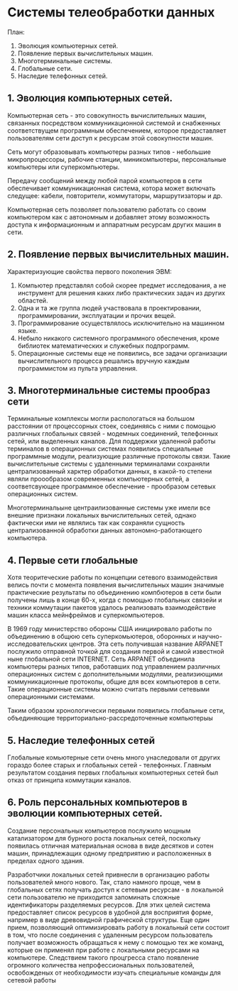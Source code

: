 # Системы телеобработки данных

План:
1. Эволюция компьютерных сетей.
2. Появление первых вычислительных машин.
3. Многотерминальные системы.
4. Глобальные сети.
5. Наследие телефонных сетей.

## 1. Эволюция компьютерных сетей.

Компьютерная сеть - это совокупность вычислительных машин, связанных посредством коммуникационной системой и снабженных соответствущем программным обеспечением, которое предоставляет пользователям сети доступ к ресурсам этой совокупности машин.

Сеть могут образовывать компьютеры разных типов - небольшие микропроцессоры, рабочие станции, миникомпьютеры, персональные компьютеры или суперкомпьютеры.

Передачу сообщений между любой парой компьютеров в сети обеспечивает коммуникационная система, котора может включать следущее: кабели, повторители, коммутаторы, маршрутизаторы и др.

Компьютерная сеть позволяет пользователю работать со своим компьютером как с автономным и добавляет этому возможность доступа к информационным и аппаратным ресурсам других машин в сети.

## 2. Появление первых вычислительных машин.

Характеризующие свойства первого поколения ЭВМ:
1. Компьютер представлял собой скорее предмет исследования, а не инструмент для решения каких либо практических задач из других областей.
2. Одна и та же группа людей участвовала в проектировании, программировании, эксплуатации и прочих вещей.
3. Программирование осуществлялось исключительно на машинном языке.
4. Небыло никакого системного программного обеспечения, кроме библиотек математических и служебных подпрограмм.
5. Операционные системы еще не появились, все задачи организации вычислительного процесса решались вручную каждым программистом из пульта управления.

## 3. Многотерминальные системы прообраз сети
Терминальные комплексы могли распологаться на большом расстоянии от процессорных стоек, соединяясь с ними с помощью различных глобальных связей - модемных соединений, телефонных сетей, или выделенных каналов. Для поддержки удаленной работы терминалов в операционных системах появились специальные программные модули, реализующие различные протоколы связи. Такие вычислительные системы с удаленными терминалами сохраняли централизованный харктер обработки данных, в какой-то степени являли проообразом современных компьютерных сетей, а соответсвующее программное обеспечение - прообразом сетевых операционных систем.

Многотерминальыне центраилизованные системы уже имели все внешние признаки локальных вычислительных сетей, однако фактически ими не являлись так как сохраняли сущность централизованной обработки данных автономно-работающего компьютера.

## 4. Первые сети глобальные
Хотя теоритеческие работы по концепции сетевого взаимодействия велись почти с момента появления вычислительных машин значимые практические результаты по объединению компбютеров в сети были получены лишь в конце 60-х, когда с помощью глобальных связейи и техники коммутации пакетов удалось реализовать взаимодействие машин класса мейнфреймов и суперкомпьютеров.

В 1969 году министерство обороны США инициировало работы по объединению в общюю сеть суперкомьютеров, оборонных и научно-исследовательских центров. Эта сеть получившая название ARPANET послужило отправной точкой для создания первой и самой известной ныне глобальной сети INTERNET. Сеть ARPANET объединила компьютеры разных типов, работавших под управлением различных операционных систем с дополнительными модулями, реализиющими коммуникационные протоколы, общие для всех компьютеров в сети. Такие операционные системы можно считать первыми сетевыми операционными системами.

Таким образом хронологически первыми появились глобальные сети, объединяющие территориально-рассредоточенные компьютерыы 

## 5. Наследие телефонных сетей
Глобальные комьютерные сети очень много унаследовали от других гораздо более старых и глобальных сетей - телефонных. Главным результатом создания первых глобальных компьютерных сетей был отказ от принципа коммутации каналов.

## 6. Роль персональных компьютеров в эволюции компьютерных сетей.
Создание персональных компьютеров послужило мощным катализатором для бурного роста локальных сетей, поскольку появилась отличная материальная основа в виде десятков и сотен машин, принадлежащих одному предприятию и расположенных в пределах одного здания.

Разработчики локальных сетей привнесли в организацию работы пользователей много нового. Так, стало намного проще, чем в глобальных сетях получать доступ к сетевым ресурсам - в локальной сети пользователю не приходится запоминать сложные идентификаторы разделяемых ресурсов. Для этих целей система предоставляет список ресурсов в удобной для восприятия форме, например в виде древовидной графической структуры. Еще один прием, позволяющий оптимизировать работу в локальный сети состоит в том, что после соединения с удаленным ресурсом пользователь получает возможность обращаться к нему с помощью тех же команд, которые он применял при работе с локальными ресурсами на компьютере. Следствием такого процгресса стало появление огромного количества непрофессиональных пользователей, освобожденых от необходимости изучать специальные команды для сетевой работы

